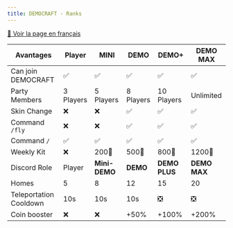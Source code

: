 ```yaml
---
title: DEMOCRAFT - Ranks
---
```


[🥐 Voir la page en français](./grades)


| Avantages              | Player    | MINI          | DEMO         | DEMO+         | DEMO MAX      |
| ----------------------- | ---------- | ------------- | ------------ | ------------- | ------------- |
| Can join DEMOCRAFT | ✅         | ✅             | ✅            | ✅             | ✅             |
| Party Members                 | 3 Players | 5 Players     | 8 Players    | 10 Players    | Unlimited      |
| Skin Change    | ❌         | ❌             | ✅            | ✅             | ✅             |
| Command `/fly`         | ❌         | ❌             | ✅            | ✅             | ✅             |
| Command `/`            | ✅         | ✅             | ✅            | ✅             | ✅             |
| Weekly Kit      | ❌         | 200💎  | 500💎 | 800💎  | 1200💎 |
| Discord Role           | Player    | **Mini-DEMO** | **DEMO**     | **DEMO PLUS** | **DEMO MAX**  |
| Homes                   | 5         | 8             | 12           | 15            | 20            |
| Teleportation Cooldown  | 10s         | 10s             | 10s             | ❎             | ❎            |
| Coin booster      | ❌         | ❌             | +50%         | +100%         | +200%         |